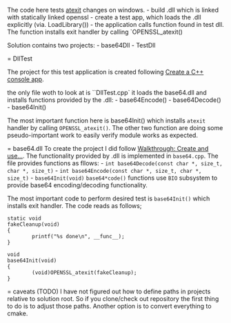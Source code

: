 The code here tests [atexit](https://github.com/openssl/openssl/pull/241480)
changes on windows.
    - build .dll which is linked with statically linked openssl
    - create a test app, which loads the .dll explicitly (via. LoadLibrary())
    - the application calls function found in test dll. The function installs
      exit handler by calling `OPENSSL_atexit()

Solution contains two projects:
    - base64Dll
    - TestDll

= DllTest

The project for this test application is created following [Create a C++ console app](https://learn.microsoft.com/en-us/cpp/build/vscpp-step-1-create?view=msvc-170).

the only file woth to look at is ``DllTest.cpp` it loads the base64.dll
and installs functions provided by the .dll:
    - base64Encode()
    - base64Decode()
    - base64Init()

The most important function here is base64Init() which installs
`atexit` handler by calling `OPENSSL_atexit()`. The other two function
are doing some pseudo-important work to easily verify module works
as expected.

= base64.dll
To create the project I did follow [Walkthrough: Create and use...](https://learn.microsoft.com/en-us/cpp/build/walkthrough-creating-and-using-a-dynamic-link-library-cpp?view=msvc-170).
The functionality provided by .dll is implemented in `base64.cpp`. The file
provides functions as fllows:
    - `int base64Decode(const char *, size_t, char *, size_t)`
    - `int base64Encode(const char *, size_t, char *, size_t)`
    - `base64Init(void)`
`base64*code()` functions use `BIO` subsystem to provide base64
encoding/decoding functionality.

The most important code to perform desired test is `base64Init()` which
installs exit handler. The code reads as follows;
```
static void
fakeCleanup(void)
{
        printf("%s done\n", __func__);
}

void
base64Init(void)
{
        (void)OPENSSL_atexit(fakeCleanup);
}
```

= caveats (TODO)
I have not figured out how to define paths in projects relative to solution
root. So if you clone/check out repository the first thing to do is to
adjust those paths. Another option is to convert everything to cmake.



